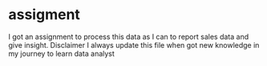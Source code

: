 # assigment
I got an assignment to process this data as I can to report sales data and give insight. 
Disclaimer I always update this file when got new knowledge in my journey to learn data analyst
